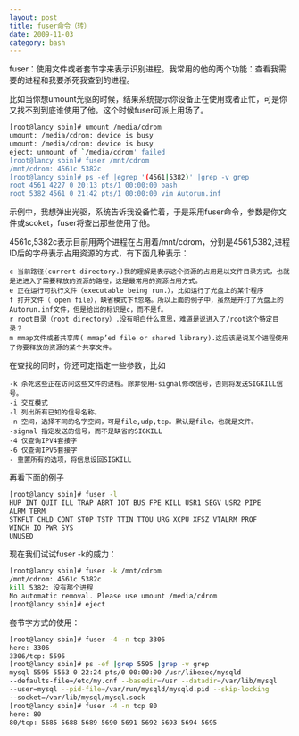 ```yaml
---
layout: post
title: fuser命令（转）
date: 2009-11-03
category: bash
---
```


fuser：使用文件或者套节字来表示识别进程。我常用的他的两个功能：查看我需要的进程和我要杀死我查到的进程。

比如当你想umount光驱的时候，结果系统提示你设备正在使用或者正忙，可是你又找不到到底谁使用了他。这个时候fuser可派上用场了。
```bash
[root@lancy sbin]# umount /media/cdrom
umount: /media/cdrom: device is busy
umount: /media/cdrom: device is busy
eject: unmount of `/media/cdrom' failed
[root@lancy sbin]# fuser /mnt/cdrom
/mnt/cdrom: 4561c 5382c
[root@lancy sbin]# ps -ef |egrep '(4561|5382)' |grep -v grep
root 4561 4227 0 20:13 pts/1 00:00:00 bash
root 5382 4561 0 21:42 pts/1 00:00:00 vim Autorun.inf
```
示例中，我想弹出光驱，系统告诉我设备忙着，于是采用fuser命令，参数是你文件或scoket，fuser将查出那些使用了他。

4561c,5382c表示目前用两个进程在占用着/mnt/cdrom，分别是4561,5382,进程ID后的字母表示占用资源的方式，有下面几种表示：

    c 当前路径(current directory.)我的理解是表示这个资源的占用是以文件目录方式，也就是进进入了需要释放的资源的路径，这是最常用的资源占用方式。
    e 正在运行可执行文件（executable being run.），比如运行了光盘上的某个程序
    f 打开文件（ open file），缺省模式下f忽略。所以上面的例子中，虽然是开打了光盘上的Autorun.inf文件，但是给出的标识是c，而不是f。
    r root目录（root directory）.没有明白什么意思，难道是说进入了/root这个特定目录？
    m mmap文件或者共享库( mmap’ed file or shared library).这应该是说某个进程使用了你要释放的资源的某个共享文件。

在查找的同时，你还可定指定一些参数，比如

    -k 杀死这些正在访问这些文件的进程。除非使用-signal修改信号，否则将发送SIGKILL信号。
    -i 交互模式
    -l 列出所有已知的信号名称。
    -n 空间，选择不同的名字空间，可是file,udp,tcp。默认是file，也就是文件。
    -signal 指定发送的信号，而不是缺省的SIGKILL
    -4 仅查询IPV4套接字
    -6 仅查询IPV6套接字
    - 重置所有的选项，将信息设回SIGKILL

再看下面的例子
```bash
[root@lancy sbin]# fuser -l
HUP INT QUIT ILL TRAP ABRT IOT BUS FPE KILL USR1 SEGV USR2 PIPE
ALRM TERM
STKFLT CHLD CONT STOP TSTP TTIN TTOU URG XCPU XFSZ VTALRM PROF
WINCH IO PWR SYS
UNUSED
```
现在我们试试fuser -k的威力：
```bash
[root@lancy sbin]# fuser -k /mnt/cdrom
/mnt/cdrom: 4561c 5382c
kill 5382: 没有那个进程
No automatic removal. Please use umount /media/cdrom
[root@lancy sbin]# eject
```
套节字方式的使用：
```bash
[root@lancy sbin]# fuser -4 -n tcp 3306
here: 3306
3306/tcp: 5595
[root@lancy sbin]# ps -ef |grep 5595 |grep -v grep
mysql 5595 5563 0 22:24 pts/0 00:00:00 /usr/libexec/mysqld
--defaults-file=/etc/my.cnf --basedir=/usr --datadir=/var/lib/mysql
--user=mysql --pid-file=/var/run/mysqld/mysqld.pid --skip-locking
--socket=/var/lib/mysql/mysql.sock
[root@lancy sbin]# fuser -4 -n tcp 80
here: 80
80/tcp: 5685 5688 5689 5690 5691 5692 5693 5694 5695
```


